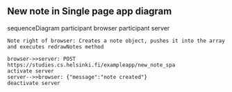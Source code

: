 ## New note in Single page app diagram

sequenceDiagram
    participant browser
    participant server

    Note right of browser: Creates a note object, pushes it into the array and executes redrawNotes method

    browser->>server: POST https://studies.cs.helsinki.fi/exampleapp/new_note_spa
    activate server
    server-->>browser: {"message":"note created"}
    deactivate server
